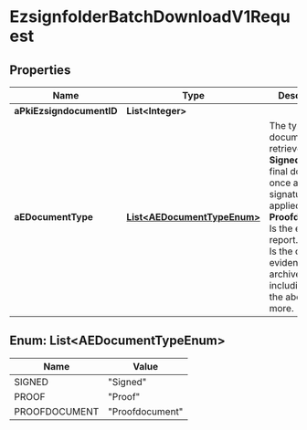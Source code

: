

# EzsignfolderBatchDownloadV1Request

## Properties

Name | Type | Description | Notes
------------ | ------------- | ------------- | -------------
**aPkiEzsigndocumentID** | **List&lt;Integer&gt;** |  | 
**aEDocumentType** | [**List&lt;AEDocumentTypeEnum&gt;**](#List&lt;AEDocumentTypeEnum&gt;) | The type of document to retrieve.  1. **Signed** Is the final document once all signatures were applied. 2. **Proofdocument** Is the evidence report. 3. **Proof** Is the complete evidence archive including all of the above and more. | 


## Enum: List&lt;AEDocumentTypeEnum&gt;

Name | Value
---- | -----
SIGNED | &quot;Signed&quot;
PROOF | &quot;Proof&quot;
PROOFDOCUMENT | &quot;Proofdocument&quot;




